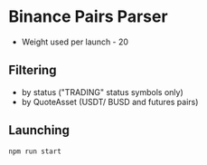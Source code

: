 # Binance Pairs Parser
* Weight used per launch - 20

## Filtering
* by status ("TRADING" status symbols only)
* by QuoteAsset (USDT/ BUSD and futures pairs)

## Launching

```
npm run start 
```

